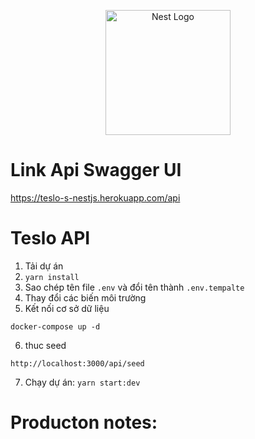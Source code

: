 <p align="center">
  <a href="http://nestjs.com/" target="blank"><img src="https://nestjs.com/img/logo-small.svg" width="200" alt="Nest Logo" /></a>
</p>

# Link Api Swagger UI
<a href="https://teslo-s-nestjs.herokuapp.com/api" target="blank">https://teslo-s-nestjs.herokuapp.com/api</a>


# Teslo API

1. Tải dự án
2. `yarn install`
3. Sao chép tên file `.env` và đổi tên thành `.env.tempalte`
4. Thay đổi các biến môi trường
5. Kết nối cơ sở dữ liệu

```
docker-compose up -d
```

6. thuc seed

```
http://localhost:3000/api/seed
```

7. Chạy dự án: `yarn start:dev`

# Producton notes:
